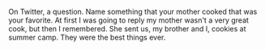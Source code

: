 On Twitter, a question. Name something that your mother cooked that was your favorite. At first I was going to reply my mother wasn't a very great cook, but then I remembered. She sent us, my brother and I, cookies at summer camp. They were the best things ever.
